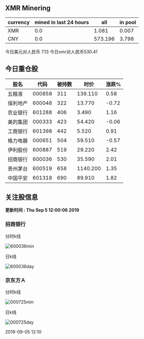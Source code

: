 ## XMR Minering

|currency|mined in last 24 hours|all|in pool|
|---|---|---|---|
|XMR|0.0|1.081|0.007|
|CNY|0.0|573.196|3.798|

今日美元对人民币 7.13	今日xmr对人民币530.41


## 今日重仓股 

|股名|代码|被持数|时价|涨跌%|
|---|---|---|---|---|
|五粮液|000858|311|139.110|0.58|
|保利地产|600048|322|13.770|-0.72|
|农业银行|601288|406|3.490|1.16|
|美的集团|000333|423|54.420|-0.06|
|工商银行|601398|442|5.520|0.91|
|格力电器|000651|504|59.510|-0.57|
|伊利股份|600887|519|29.220|2.42|
|招商银行|600036|530|35.590|2.01|
|贵州茅台|600519|658|1140.200|1.35|
|中国平安|601318|690|89.910|1.82|

## 关注股信息
**更新时间 : Thu Sep  5 12:00:06 2019**
### 招商银行 
分时k线

![600036min](http://image.sinajs.cn/newchart/min/n/sh600036.gif)

日k线

![600036day](http://image.sinajs.cn/newchart/daily/n/sh600036.gif)

### 京东方Ａ 
分时k线

![000725min](http://image.sinajs.cn/newchart/min/n/sz000725.gif)

日k线

![000725day](http://image.sinajs.cn/newchart/daily/n/sz000725.gif)

2019-09-05 12:10